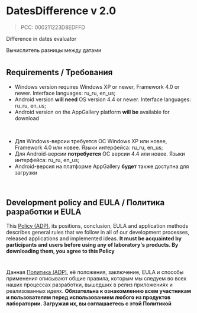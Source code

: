 # DatesDifference v 2.0
> PCC: 000211223D8EDFFD


Difference in dates evaluator

Вычислитель разницы между датами


#

## Requirements / Требования

- Windows version requires Windows XP or newer, Framework 4.0 or newer. Interface languages: ru_ru, en_us;
- Android version **will need** OS version 4.4 or newer. Interface languages: ru_ru, en_us;
- Android version on the AppGallery platform **will be** available for download

&nbsp;

- Для Windows-версии требуется ОС Windows XP или новее, Framework 4.0 или новее. Языки интерфейса: ru_ru, en_us;
- Для Android-версии **потребуется** ОС версии 4.4 или новее. Языки интерфейса: ru_ru, en_us;
- Android-версия на платформе AppGallery **будет** также доступна для загрузки

&nbsp;



## Development policy and EULA / Политика разработки и EULA

This [Policy (ADP)](https://vk.com/@rdaaow_fupl-adp), its positions, conclusion, EULA and application methods
describes general rules that we follow in all of our development processes, released applications and implemented
ideas.
**It must be acquainted by participants and users before using any of laboratory's products.
By downloading them, you agree to this Policy**

#

Данная [Политика (ADP)](https://vk.com/@rdaaow_fupl-adp), её положения, заключение, EULA и способы применения
описывают общие правила, которым мы следуем во всех наших процессах разработки, вышедших в релиз приложениях
и реализованных идеях.
**Обязательна к ознакомлению всем участникам и пользователям перед использованием любого из продуктов лаборатории.
Загружая их, вы соглашаетесь с этой Политикой**
